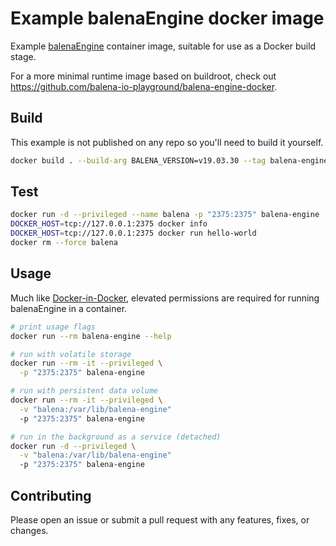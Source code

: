# Example balenaEngine docker image

Example [balenaEngine](https://github.com/balena-os/balena-engine) container image, suitable for use as a Docker build stage.

For a more minimal runtime image based on buildroot, check out <https://github.com/balena-io-playground/balena-engine-docker>.

## Build

This example is not published on any repo so you'll need to build it yourself.

```bash
docker build . --build-arg BALENA_VERSION=v19.03.30 --tag balena-engine
```

## Test

```bash
docker run -d --privileged --name balena -p "2375:2375" balena-engine
DOCKER_HOST=tcp://127.0.0.1:2375 docker info
DOCKER_HOST=tcp://127.0.0.1:2375 docker run hello-world
docker rm --force balena
```

## Usage

Much like [Docker-in-Docker](https://hub.docker.com/_/docker), elevated permissions are required for running balenaEngine in a container.

```bash
# print usage flags
docker run --rm balena-engine --help

# run with volatile storage
docker run --rm -it --privileged \
  -p "2375:2375" balena-engine

# run with persistent data volume
docker run --rm -it --privileged \
  -v "balena:/var/lib/balena-engine"
  -p "2375:2375" balena-engine

# run in the background as a service (detached)
docker run -d --privileged \
  -v "balena:/var/lib/balena-engine"
  -p "2375:2375" balena-engine
```

## Contributing

Please open an issue or submit a pull request with any features, fixes, or changes.
